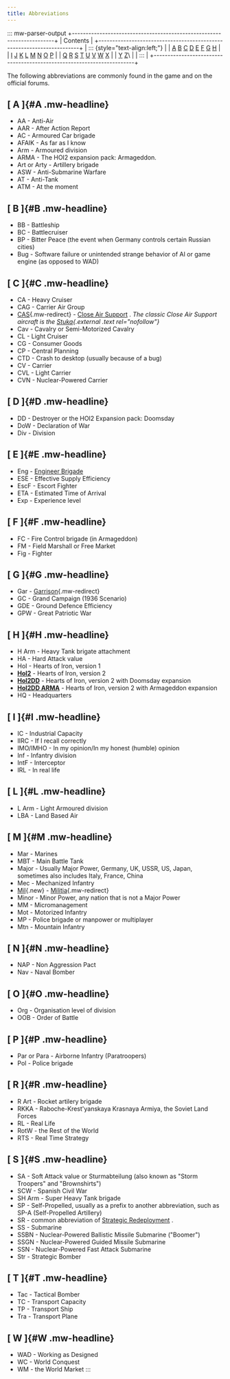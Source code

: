 ```yaml
---
title: Abbreviations
---
```

::: mw-parser-output
+-----------------------------------------------------------------------+
| Contents                                                              |
+-----------------------------------------------------------------------+
| ::: {style="text-align:left;"}                                        |
| [A](#A) [B](#B) [C](#C) [D](#D) [E](#E) [F](#F) [G](#G) [H](#H)       |
| [I](#I) [J](#J) [K](#K) [L](#L) [M](#M) [N](#N) [O](#O) [P](#P)       |
| [Q](#Q) [R](#R) [S](#S) [T](#T) [U](#U) [V](#V) [W](#W) [X](#X)       |
| [Y](#Y) [Z](#Z)\                                                      |
| :::                                                                   |
+-----------------------------------------------------------------------+

The following abbreviations are commonly found in the game and on the
official forums.

## [ A ]{#A .mw-headline}

-   AA - Anti-Air
-   AAR - After Action Report
-   AC - Armoured Car brigade
-   AFAIK - As far as I know
-   Arm - Armoured division
-   ARMA - The HOI2 expansion pack: Armageddon.
-   Art or Arty - Artillery brigade
-   ASW - Anti-Submarine Warfare
-   AT - Anti-Tank
-   ATM - At the moment

## [ B ]{#B .mw-headline}

-   BB - Battleship
-   BC - Battlecruiser
-   BP - Bitter Peace (the event when Germany controls certain Russian
    cities)
-   Bug - Software failure or unintended strange behavior of AI or game
    engine (as opposed to WAD)

## [ C ]{#C .mw-headline}

-   CA - Heavy Cruiser
-   CAG - Carrier Air Group
-   [CAS](/wiki/CAS "CAS"){.mw-redirect} - [Close Air
    Support](/wiki/Close_Air_Support "Close Air Support") . *The classic
    Close Air Support aircraft is the
    [Stuka](http://en.wikipedia.org/wiki/Junkers_Ju_87){.external .text
    rel="nofollow"}*
-   Cav - Cavalry or Semi-Motorized Cavalry
-   CL - Light Cruiser
-   CG - Consumer Goods
-   CP - Central Planning
-   CTD - Crash to desktop (usually because of a bug)
-   CV - Carrier
-   CVL - Light Carrier
-   CVN - Nuclear-Powered Carrier

## [ D ]{#D .mw-headline}

-   DD - Destroyer or the HOI2 Expansion pack: Doomsday
-   DoW - Declaration of War
-   Div - Division

## [ E ]{#E .mw-headline}

-   Eng - [Engineer Brigade](/wiki/Engineer_Brigade "Engineer Brigade")
-   ESE - Effective Supply Efficiency
-   EscF - Escort Fighter
-   ETA - Estimated Time of Arrival
-   Exp - Experience level

## [ F ]{#F .mw-headline}

-   FC - Fire Control brigade (in Armageddon)
-   FM - Field Marshall or Free Market
-   Fig - Fighter

## [ G ]{#G .mw-headline}

-   Gar - [Garrison](/wiki/Garrison "Garrison"){.mw-redirect}
-   GC - Grand Campaign (1936 Scenario)
-   GDE - Ground Defence Efficiency
-   GPW - Great Patriotic War

## [ H ]{#H .mw-headline}

-   H Arm - Heavy Tank brigate attachment
-   HA - Hard Attack value
-   HoI - Hearts of Iron, version 1
-   **[HoI2](/wiki/HoI2 "HoI2")** - Hearts of Iron, version 2
-   **[HoI2DD](/wiki/Doomsday "Doomsday")** - Hearts of Iron, version 2
    with Doomsday expansion
-   **[HoI2DD ARMA](/wiki/Armageddon "Armageddon")** - Hearts of Iron,
    version 2 with Armageddon expansion
-   HQ - Headquarters

## [ I ]{#I .mw-headline}

-   IC - Industrial Capacity
-   IIRC - If I recall correctly
-   IMO/IMHO - In my opinion/In my honest (humble) opinion
-   Inf - Infantry division
-   IntF - Interceptor
-   IRL - In real life

## [ L ]{#L .mw-headline}

-   L Arm - Light Armoured division
-   LBA - Land Based Air

## [ M ]{#M .mw-headline}

-   Mar - Marines
-   MBT - Main Battle Tank
-   Major - Usually Major Power, Germany, UK, USSR, US, Japan, sometimes
    also includes Italy, France, China
-   Mec - Mechanized Infantry
-   [Mil](/wiki/index.php?title=Mil&action=edit&redlink=1 "Mil (page does not exist)"){.new} -
    [Militia](/wiki/Militia "Militia"){.mw-redirect}
-   Minor - Minor Power, any nation that is not a Major Power
-   MM - Micromanagement
-   Mot - Motorized Infantry
-   MP - Police brigade or manpower or multiplayer
-   Mtn - Mountain Infantry

## [ N ]{#N .mw-headline}

-   NAP - Non Aggression Pact
-   Nav - Naval Bomber

## [ O ]{#O .mw-headline}

-   Org - Organisation level of division
-   OOB - Order of Battle

## [ P ]{#P .mw-headline}

-   Par or Para - Airborne Infantry (Paratroopers)
-   Pol - Police brigade

## [ R ]{#R .mw-headline}

-   R Art - Rocket artilery brigade
-   RKKA - Raboche-Krest\'yanskaya Krasnaya Armiya, the Soviet Land
    Forces
-   RL - Real Life
-   RotW - the Rest of the World
-   RTS - Real Time Strategy

## [ S ]{#S .mw-headline}

-   SA - Soft Attack value or Sturmabteilung (also known as \"Storm
    Troopers\" and \"Brownshirts\")
-   SCW - Spanish Civil War
-   SH Arm - Super Heavy Tank brigade
-   SP - Self-Propelled, usually as a prefix to another abbreviation,
    such as SP-A (Self-Propelled Artillery)
-   SR - common abbreviation of [Strategic
    Redeployment](/wiki/Strategic_Redeployment "Strategic Redeployment")
    .
-   SS - Submarine
-   SSBN - Nuclear-Powered Ballistic Missile Submarine (\"Boomer\")
-   SSGN - Nuclear-Powered Guided Missile Submarine
-   SSN - Nuclear-Powered Fast Attack Submarine
-   Str - Strategic Bomber

## [ T ]{#T .mw-headline}

-   Tac - Tactical Bomber
-   TC - Transport Capacity
-   TP - Transport Ship
-   Tra - Transport Plane

## [ W ]{#W .mw-headline}

-   WAD - Working as Designed
-   WC - World Conquest
-   WM - the World Market
:::
